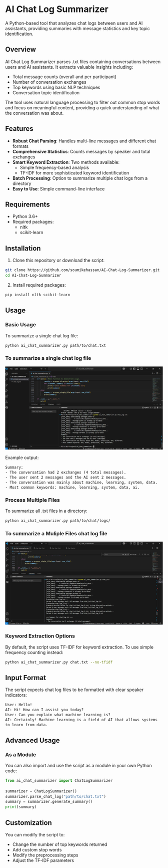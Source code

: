 # AI Chat Log Summarizer

A Python-based tool that analyzes chat logs between users and AI assistants, providing summaries with message statistics and key topic identification.

## Overview

AI Chat Log Summarizer parses .txt files containing conversations between users and AI assistants. It extracts valuable insights including:

- Total message counts (overall and per participant)
- Number of conversation exchanges
- Top keywords using basic NLP techniques
- Conversation topic identification

The tool uses natural language processing to filter out common stop words and focus on meaningful content, providing a quick understanding of what the conversation was about.

## Features

- **Robust Chat Parsing**: Handles multi-line messages and different chat formats
- **Comprehensive Statistics**: Counts messages by speaker and total exchanges
- **Smart Keyword Extraction**: Two methods available:
  - Simple frequency-based analysis
  - TF-IDF for more sophisticated keyword identification
- **Batch Processing**: Option to summarize multiple chat logs from a directory
- **Easy to Use**: Simple command-line interface

## Requirements

- Python 3.6+
- Required packages:
  - nltk
  - scikit-learn

## Installation

1. Clone this repository or download the script:

```bash
git clone https://github.com/soumikehassan/AI-Chat-Log-Summarizer.git
cd AI-Chat-Log-Summarizer
```

2. Install required packages:

```bash
pip install nltk scikit-learn
```

## Usage

### Basic Usage

To summarize a single chat log file:

```bash
python ai_chat_summarizer.py path/to/chat.txt
```
### To summarize a single chat log file
![Chat Summarizer Screenshot](Chat_log_1.png)

Example output:
```
Summary:
- The conversation had 2 exchanges (4 total messages).
- The user sent 2 messages and the AI sent 2 messages.
- The conversation was mainly about machine, learning, system, data.
- Most common keywords: machine, learning, system, data, ai.
```


### Process Multiple Files

To summarize all .txt files in a directory:

```bash
python ai_chat_summarizer.py path/to/chat/logs/
```
### To summarize a Muliple Files chat log file
![Chat Summarizer Screenshot](chat_log_2.png)

### Keyword Extraction Options

By default, the script uses TF-IDF for keyword extraction. To use simple frequency counting instead:

```bash
python ai_chat_summarizer.py chat.txt --no-tfidf
```

## Input Format

The script expects chat log files to be formatted with clear speaker indicators:

```
User: Hello!
AI: Hi! How can I assist you today?
User: Can you explain what machine learning is?
AI: Certainly! Machine learning is a field of AI that allows systems to learn from data.
```

## Advanced Usage

### As a Module

You can also import and use the script as a module in your own Python code:

```python
from ai_chat_summarizer import ChatLogSummarizer

summarizer = ChatLogSummarizer()
summarizer.parse_chat_log("path/to/chat.txt")
summary = summarizer.generate_summary()
print(summary)
```

## Customization

You can modify the script to:
- Change the number of top keywords returned
- Add custom stop words
- Modify the preprocessing steps
- Adjust the TF-IDF parameters
